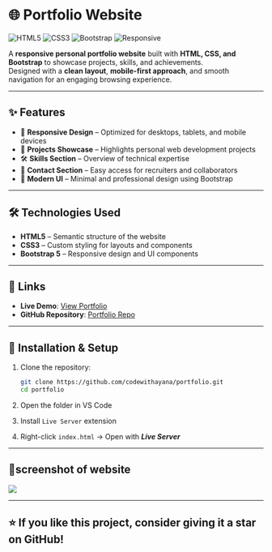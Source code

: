 # 🌐 Portfolio Website

![HTML5](https://img.shields.io/badge/HTML5-%23E34F26.svg?logo=html5&logoColor=white)
![CSS3](https://img.shields.io/badge/CSS3-%231572B6.svg?logo=css3&logoColor=white)
![Bootstrap](https://img.shields.io/badge/Bootstrap-%23563D7C.svg?logo=bootstrap&logoColor=white)
![Responsive](https://img.shields.io/badge/Responsive-Yes-brightgreen)

A **responsive personal portfolio website** built with **HTML, CSS, and Bootstrap** to showcase projects, skills, and achievements.  
Designed with a **clean layout**, **mobile-first approach**, and smooth navigation for an engaging browsing experience.

---

## ✨ Features

- 📱 **Responsive Design** – Optimized for desktops, tablets, and mobile devices  
- 💼 **Projects Showcase** – Highlights personal web development projects  
- 🛠️ **Skills Section** – Overview of technical expertise  
- 📧 **Contact Section** – Easy access for recruiters and collaborators  
- 🎨 **Modern UI** – Minimal and professional design using Bootstrap  

---

## 🛠️ Technologies Used

- **HTML5** – Semantic structure of the website  
- **CSS3** – Custom styling for layouts and components  
- **Bootstrap 5** – Responsive design and UI components  

---

## 🔗 Links

- **Live Demo**: [View Portfolio](https://codewithayana.github.io/Portfolio/)  
- **GitHub Repository**: [Portfolio Repo](https://github.com/codewithayana/Portfolio.git)  

---

## 📂 Installation & Setup

1. Clone the repository:
   ```bash
   git clone https://github.com/codewithayana/portfolio.git
   cd portfolio
2. Open the folder in VS Code

3. Install `Live Server` extension

4. Right-click `index.html` → Open with ***Live Server***
   
---

 ## 📸screenshot of website
  
   <img src="./assets/screenshot/portfolio.png"> 


---

## ⭐ If you like this project, consider giving it a star on GitHub!